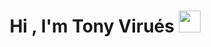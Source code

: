 <h1 align="center"><b>Hi , I'm Tony Virués </b><img src="https://media.giphy.com/media/hvRJCLFzcasrR4ia7z/giphy.gif" width="35"></h1>
